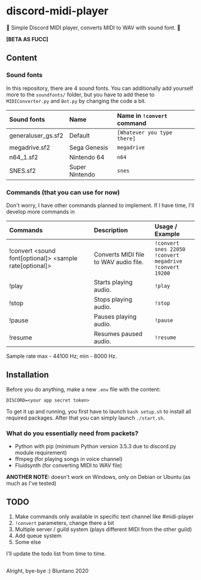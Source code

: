 # discord-midi-player
 🎵 Simple Discord MIDI player, converts MIDI to WAV with sound font. 🎵
 
**[BETA AS FUCC]**

## Content

### Sound fonts

In this repository, there are 4 sound fonts. You can additionally add yourself more to the `soundfonts/` folder, but you have to add these to `MIDIConverter.py` and `Bot.py` by changing the code a bit.

| Sound fonts         | Name            | Name in `!convert` command |
| :------------------ | :-------------- | :------------------------- |
| generaluser_gs.sf2  | Default         | `[Whatever you type there]`|
| megadrive.sf2       | Sega Genesis    | `megadrive`                |
| n64_1.sf2           | Nintendo 64     | `n64`                      |
| SNES.sf2            | Super Nintendo  | `snes`                     |

### Commands (that you can use for now)

Don't worry, I have other commands planned to implement. If I have time, I'll develop more commands in

| Commands                                                 | Description                           | Usage / Example         |
| :------------------------------------------------------- | :------------------------------ | :---------------------------- |
| !convert <sound font[optional]> <sample rate[optional]>  | Converts MIDI file to WAV audio file. | `!convert snes 22050` <br>`!convert megadrive` <br>`!convert 19200`   |
| !play                                                    | Starts playing audio.                 | `!play`                 |
| !stop                                                    | Stops playing audio.                  | `!stop`                 |
| !pause                                                   | Pauses playing audio.                 | `!pause`                |
| !resume                                                  | Resumes paused audio.                 | `!resume`               |

Sample rate max - 44100 Hz; min - 8000 Hz.

## Installation

Before you do anything, make a new `.env` file with the content:
```
DISCORD=<your app secret token>
```

To get it up and running, you first have to launch `bash setup.sh` to install all required packages. After that you can simply launch `./start.sh`.

### What do you essentially need from packets?

- Python with pip (minimum Python version 3.5.3 due to discord.py module requirement)
- ffmpeg (for playing songs in voice channel)
- Fluidsynth (for converting MIDI to WAV file)

**ANOTHER NOTE:** doesn't work on Windows, only on Debian or Ubuntu (as much as I've tested)

## TODO

1. Make commands only available in specific text channel like #midi-player
2. `!convert` parameters, change there a bit
3. Multiple server / guild system (plays different MIDI from the other guild)
4. Add queue system
5. Some else

I'll update the todo list from time to time.

## 

Alright, bye-bye :) Bluntano 2020
